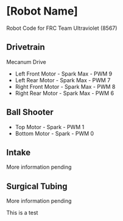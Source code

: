 # [Robot Name]
Robot Code for FRC Team Ultraviolet (8567)

## Drivetrain
Mecanum Drive
* Left Front Motor - Spark Max - PWM	9
* Left Rear Motor - Spark Max - PWM	7
* Right Front Motor - Spark Max - PWM	8
* Right Rear Motor - Spark Max - PWM	6

## Ball Shooter
* Top Motor - Spark - PWM 1
* Bottom Motor - Spark - PWM 0

## Intake
More information pending

## Surgical Tubing
More information pending

This is a test